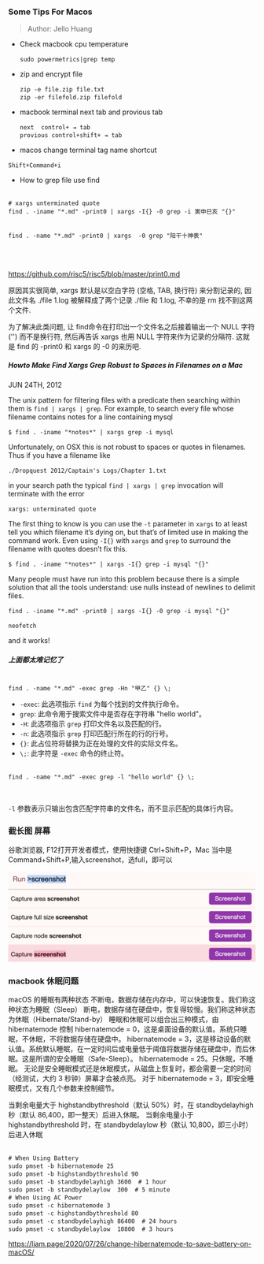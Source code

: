 ### Some Tips For Macos

> Author: Jello Huang



* Check macbook cpu temperature

  ~~~
  sudo powermetrics|grep temp
  ~~~

  



* zip and encrypt  file

  ~~~
  zip -e file.zip file.txt
  zip -er filefold.zip filefold
  ~~~

  

* macbook  terminal next tab and provious tab  

  ~~~
  next  control+ ⇥ tab
  provious control+shift+ ⇥ tab
  
  ~~~

  

* macos change terminal tag name shortcut

```shell 
Shift+Command+i
```

* How to grep file use find

```shell

# xargs unterminated quote 
find . -iname "*.md" -print0 | xargs -I{} -0 grep -i 寅申巳亥 "{}"


find . -name "*.md" -print0 | xargs  -0 grep "阳干十神表"




```
https://github.com/risc5/risc5/blob/master/print0.md

原因其实很简单, xargs 默认是以空白字符 (空格, TAB, 换行符) 来分割记录的, 因此文件名 ./file 1.log 被解释成了两个记录 ./file 和 1.log, 不幸的是 rm 找不到这两个文件.

为了解决此类问题, 让 find命令在打印出一个文件名之后接着输出一个 NULL 字符 ('') 而不是换行符, 然后再告诉 xargs 也用 NULL 字符来作为记录的分隔符. 这就是 find 的 -print0 和 xargs 的 -0 的来历吧.






##### Howto Make Find Xargs Grep Robust to Spaces in Filenames on a Mac

JUN 24TH, 2012

The unix pattern for filtering files with a predicate then searching within them is `find | xargs | grep`. For example, to search every file whose filename contains notes for a line containing mysql



```
$ find . -iname "*notes*" | xargs grep -i mysql 
```

Unfortunately, on OSX this is not robust to spaces or quotes in filenames. Thus if you have a filename like



```
./Dropquest 2012/Captain's Logs/Chapter 1.txt 
```

in your search path the typical `find | xargs | grep` invocation will terminate with the error



```
xargs: unterminated quote 
```

The first thing to know is you can use the `-t` parameter in `xargs` to at least tell you which filename it’s dying on, but that’s of limited use in making the command work. Even using `-I{}` with `xargs` and `grep` to surround the filename with quotes doesn’t fix this.



```
$ find . -iname "*notes*" | xargs -I{} grep -i mysql "{}" 
```

Many people must have run into this problem because there is a simple solution that all the tools understand: use nulls instead of newlines to delimit files.



```
find . -iname "*.md" -print0 | xargs -I{} -0 grep -i mysql "{}" 
```

```
neofetch
```

and it works!



##### 上面都太难记忆了

~~~shell

find . -name "*.md" -exec grep -Hn "甲乙" {} \;

~~~



- `-exec`: 此选项指示 `find` 为每个找到的文件执行命令。
- `grep`: 此命令用于搜索文件中是否存在字符串 "hello world"。
- `-H`: 此选项指示 `grep` 打印文件名以及匹配的行。
- `-n`: 此选项指示 `grep` 打印匹配行所在的行的行号。
- `{}`: 此占位符将替换为正在处理的文件的实际文件名。
- `\;`: 此字符是 `-exec` 命令的终止符。





~~~shell

find . -name "*.md" -exec grep -l "hello world" {} \;



~~~

`-l` 参数表示只输出包含匹配字符串的文件名，而不显示匹配的具体行内容。





### 截长图 屏幕

谷歌浏览器, F12打开开发者模式，使用快捷键 Ctrl+Shift+P，Mac 当中是 Command+Shift+P,输入screenshot，选full，即可以

![vim cheet sheet](./images/screen/Loog_screen.png)






### macbook 休眠问题

macOS 的睡眠有两种状态
不断电，数据存储在内存中，可以快速恢复。我们称这种状态为睡眠（Sleep）
断电，数据存储在硬盘中，恢复得较慢。我们称这种状态为休眠（Hibernate/Stand-by）
睡眠和休眠可以组合出三种模式，由 hibernatemode 控制
hibernatemode = 0，这是桌面设备的默认值。系统只睡眠，不休眠，不将数据存储在硬盘中。
hibernatemode = 3，这是移动设备的默认值。系统默认睡眠，在一定时间后或电量低于阈值将数据存储在硬盘中，而后休眠。这是所谓的安全睡眠（Safe-Sleep）。
hibernatemode = 25。只休眠，不睡眠。
无论是安全睡眠模式还是休眠模式，从磁盘上恢复时，都会需要一定的时间（经测试，大约 3 秒钟）屏幕才会被点亮。
对于 hibernatemode = 3，即安全睡眠模式，又有几个参数来控制细节。

当剩余电量大于 highstandbythreshold（默认 50%）时，在 standbydelayhigh 秒（默认 86,400，即一整天）后进入休眠。
当剩余电量小于 highstandbythreshold 时，在 standbydelaylow 秒（默认 10,800，即三小时）后进入休眠



~~~shell

# When Using Battery
sudo pmset -b hibernatemode 25
sudo pmset -b highstandbythreshold 90
sudo pmset -b standbydelayhigh 3600  # 1 hour
sudo pmset -b standbydelaylow  300  # 5 minute
# When Using AC Power
sudo pmset -c hibernatemode 3
sudo pmset -c highstandbythreshold 80
sudo pmset -c standbydelayhigh 86400  # 24 hours
sudo pmset -c standbydelaylow  10800  # 3 hours
~~~


https://liam.page/2020/07/26/change-hibernatemode-to-save-battery-on-macOS/ 

